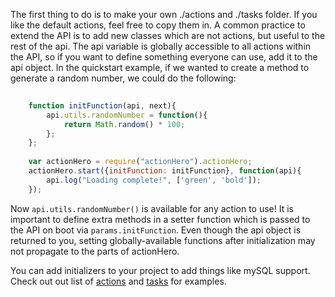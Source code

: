 The first thing to do is to make your own ./actions and ./tasks folder.  If you like the default actions, feel free to copy them in.  A common practice to extend the API is to add new classes which are not actions, but useful to the rest of the api.  The api variable is globally accessible to all actions within the API, so if you want to define something everyone can use, add it to the api object.  In the quickstart example, if we wanted to create a method to generate a random number, we could do the following:

```javascript
	
	function initFunction(api, next){
		api.utils.randomNumber = function(){
			return Math.random() * 100;
		};
	};
	
	var actionHero = require("actionHero").actionHero;
	actionHero.start({initFunction: initFunction}, function(api){
		api.log("Loading complete!", ['green', 'bold']);
	});
```

Now `api.utils.randomNumber()` is available for any action to use!  It is important to define extra methods in a setter function which is passed to the API on boot via `params.initFunction`. Even though the api object is returned to you, setting globally-available functions after initialization may not propagate to the parts of actionHero.

You can add initializers to your project to add things like mySQL support.  Check out out list of [actions](example-actions) and [tasks](example-tasks) for examples.
